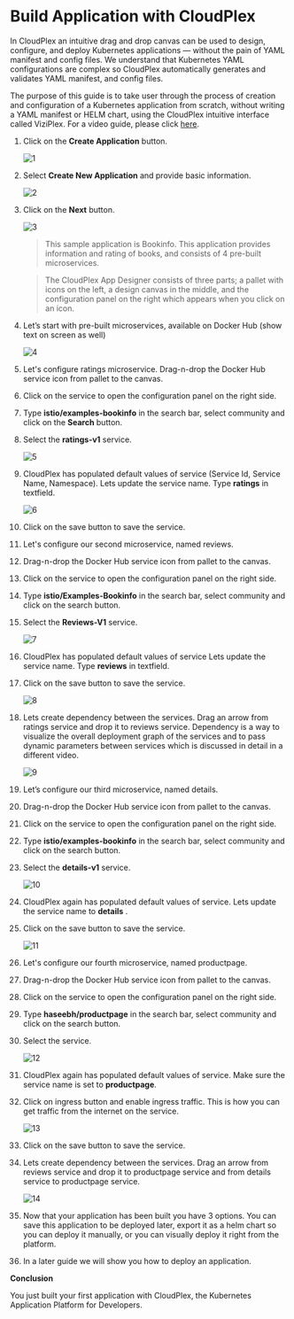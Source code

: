 # Build Application with CloudPlex 

In CloudPlex an intuitive drag and drop canvas can be used to design, configure, and deploy Kubernetes applications — without the pain of YAML manifest and config files. We understand that Kubernetes YAML configurations are complex so CloudPlex automatically generates and validates YAML manifest, and config files.

The purpose of this guide is to take user through the process of creation and configuration of a Kubernetes application from scratch, without writing a YAML manifest or HELM chart, using the CloudPlex intuitive interface called ViziPlex. For a video guide, please click [here](https://www.youtube.com/watch?v=roXzVpYyZ2o). 

1. Click on the **Create Application** button.

   ![1](imgs/1.png)

2. Select **Create New Application** and provide basic information.

   ![2](imgs/2.png)  

3. Click on the **Next** button.

   ![3](imgs/3.png)

   > This sample application is Bookinfo. This application provides information and rating of books, and consists of 4 pre-built microservices.

   > The CloudPlex App Designer consists of three parts; a pallet with icons on the left, a design canvas in the middle, and the configuration panel on the right which appears when you click on an icon.

4. Let’s start with pre-built microservices, available on Docker Hub (show text on screen as well)

   ![4](imgs/4.png)

5. Let's configure ratings microservice. Drag-n-drop the Docker Hub service icon from pallet to the canvas.

6. Click on the service to open the configuration panel on the right side.

7. Type **istio/examples-bookinfo** in the search bar, select community and click on the **Search** button.

8. Select the **ratings-v1** service.

   ![5](imgs/5.png)

9. CloudPlex has populated default values of service (Service Id, Service Name, Namespace). Lets update the service name. Type **ratings** in textfield.

   ![6](imgs/6.png)

10. Click on the save button to save the service.

11. Let's configure our second microservice, named reviews.

12. Drag-n-drop the Docker Hub service icon from pallet to the canvas.

13. Click on the service to open the configuration panel on the right side.

14. Type **istio/Examples-Bookinfo** in the search bar, select community and click on the search button.

15. Select the **Reviews-V1** service.

    ![7](imgs/7.png)

16. CloudPlex has populated default values of service Lets update the service name. Type **reviews** in textfield.

17. Click on the save button to save the service.

    ![8](imgs/8.png)

18. Lets create dependency between the services. Drag an arrow from ratings service and drop it to reviews service.
    Dependency is a way to visualize the overall deployment graph of the services and to pass dynamic parameters between services which is discussed in detail in a different video.

    ![9](imgs/9.png)

19. Let’s configure our third microservice, named details.

20. Drag-n-drop the Docker Hub service icon from pallet to the canvas.

21. Click on the service to open the configuration panel on the right side.

22. Type **istio/examples-bookinfo** in the search bar, select community and click on the search button.

23. Select the **details-v1** service.

    ![10](imgs/10.png)

24. CloudPlex again has populated default values of service. Lets update the service name to **details** .

25. Click on the save button to save the service.

    ![11](imgs/11.png)

26. Let's configure our fourth microservice, named productpage.

27. Drag-n-drop the Docker Hub service icon from pallet to the canvas.

28. Click on the service to open the configuration panel on the right side.

29. Type **haseebh/productpage** in the search bar, select community and click on the search button.

30. Select the service.

    ![12](imgs/12.png)

31. CloudPlex again has populated default values of service. Make sure the service name is set to **productpage**.

32. Click on ingress button and enable ingress traffic. This is how you can get traffic from the internet on the service.

    ![13](imgs/13.png)

33. Click on the save button to save the service.

34. Lets create dependency between the services. Drag an arrow from reviews service and drop it to productpage service and from details service to productpage service.

    ![14](imgs/14.png)

35. Now that your application has been built you have 3 options. You can save this application to be deployed later, export it as a helm chart so you can deploy it manually, or you can visually deploy it right from the platform. 

36. In a later guide we will show you how to deploy an application. 

**Conclusion**

You just built your first application with CloudPlex, the Kubernetes Application Platform for Developers.